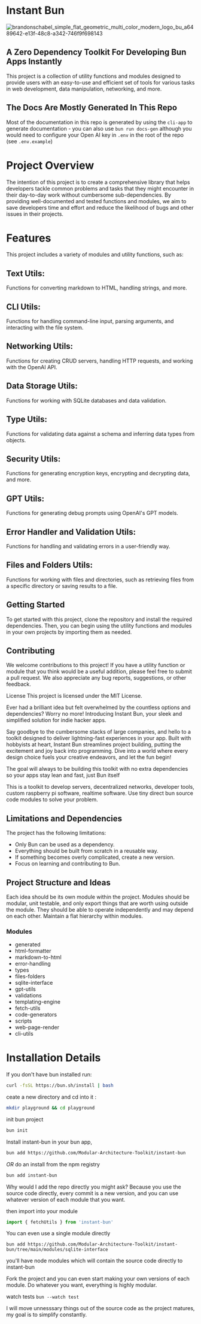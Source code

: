 # Instant Bun

![brandonschabel_simple_flat_geometric_multi_color_modern_logo_bu_a6489642-e13f-48c8-a342-746f9f698143](https://user-images.githubusercontent.com/18100375/231109092-34bdc552-dd37-413d-8eec-b9b668340b65.png)

## A Zero Dependency Toolkit For Developing Bun Apps Instantly
This project is a collection of utility functions and modules designed to provide users with an easy-to-use and efficient set of tools for various tasks in web development, data manipulation, networking, and more.

## The Docs Are Mostly Generated In This Repo
Most of the documentation in this repo is generated by using the `cli-app` to generate documentation - you can also use
`bun run docs-gen` although you would need to configure your Open AI key in `.env` in the root of the repo (see `.env.example`)

# Project Overview
The intention of this project is to create a comprehensive library that helps developers tackle common problems and tasks that they might encounter in their day-to-day work without cumbersome sub-dependencies. By providing well-documented and tested functions and modules, we aim to save developers time and effort and reduce the likelihood of bugs and other issues in their projects.

# Features
This project includes a variety of modules and utility functions, such as:

## Text Utils: 
Functions for converting markdown to HTML, handling strings, and more.

## CLI Utils: 
Functions for handling command-line input, parsing arguments, and interacting with the file system.

## Networking Utils: 
Functions for creating CRUD servers, handling HTTP requests, and working with the OpenAI API.

## Data Storage Utils: 
Functions for working with SQLite databases and data validation.
## Type Utils: 
Functions for validating data against a schema and inferring data types from objects.
## Security Utils: 
Functions for generating encryption keys, encrypting and decrypting data, and more.
## GPT Utils: 
Functions for generating debug prompts using OpenAI's GPT models.

## Error Handler and Validation Utils: 
Functions for handling and validating errors in a user-friendly way.
## Files and Folders Utils: 
Functions for working with files and directories, such as retrieving files from a specific directory or saving results to a file.
## Getting Started
To get started with this project, clone the repository and install the required dependencies. Then, you can begin using the utility functions and modules in your own projects by importing them as needed.

## Contributing
We welcome contributions to this project! If you have a utility function or module that you think would be a useful addition, please feel free to submit a pull request. We also appreciate any bug reports, suggestions, or other feedback.

License
This project is licensed under the MIT License.


Ever had a brilliant idea but felt overwhelmed by the countless options and dependencies? Worry no more! Introducing Instant Bun, your sleek and simplified solution for indie hacker apps.

Say goodbye to the cumbersome stacks of large companies, and hello to a toolkit designed to deliver lightning-fast experiences in your app. Built with hobbyists at heart, Instant Bun streamlines project building, putting the excitement and joy back into programming. 
Dive into a world where every design choice fuels your creative endeavors, and let the fun begin!

The goal will always to be building this toolkit with no extra dependencies so your apps stay lean and fast, just Bun itself

This is a toolkit to develop servers, decentralized networks, developer tools, custom raspberry pi software, realtime software. Use tiny direct bun source code modules to solve your problem.



Limitations and Dependencies
----------------------------

The project has the following limitations:

-   Only Bun can be used as a dependency.
-   Everything should be built from scratch in a reusable way.
-   If something becomes overly complicated, create a new version.
-   Focus on learning and contributing to Bun.


Project Structure and Ideas
---------------------------

Each idea should be its own module within the project. Modules should be modular, unit testable, and only export things that are worth using outside the module. They should be able to operate independently and may depend on each other. Maintain a flat hierarchy within modules.

### Modules

- generated
- html-formatter 
- markdown-to-html 
- error-handling 
- types 
- files-folders 
- sqlite-interface 
- gpt-utils 
- validations 
- templating-engine 
- fetch-utils 
- code-generators 
- scripts 
- web-page-render 
- cli-utils


# Installation Details
If you don't have bun installed run:
```bash
curl -fsSL https://bun.sh/install | bash
```



ceate a new directory and cd into it :


```bash
mkdir playground && cd playground
```


init bun project
```bash
bun init 
```


Install instant-bun in your bun app, 
```bash
bun add https://github.com/Modular-Architecture-Toolkit/instant-bun
```

*OR* do an install from the npm registry

```bash
bun add instant-bun
```

Why would I add the repo directly you might ask?
Because you use the source code directly, every commit is a new version, and you can use whatever version 
of each module that you want.


then import into your module
```jsx
import { fetchUtils } from 'instant-bun'
```

You can even use a single module directly

```
bun add https://github.com/Modular-Architecture-Toolkit/instant-bun/tree/main/modules/sqlite-interface
```

you'll have node modules which will contain the source code directly to instant-bun

Fork the project and you can even start making your own versions of each module. Do whatever you want, everything is highly modular.


watch tests
`bun --watch test`


I will move unnesssary things out of the source code as the project matures, my goal is to simplify constantly. 
